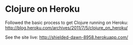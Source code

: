 Clojure on Heroku
===

Followed the basic process to get Clojure running on Heroku: http://blog.heroku.com/archives/2011/7/5/clojure_on_heroku/

See the site live: http://shielded-dawn-8958.herokuapp.com/
